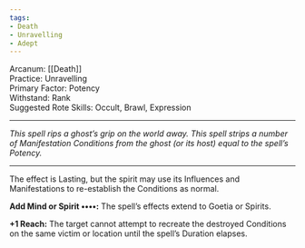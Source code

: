```yaml
---
tags:
- Death
- Unravelling
- Adept
---
```


Arcanum: [[Death]]\
Practice: Unravelling\
Primary Factor: Potency\
Withstand: Rank\
Suggested Rote Skills: Occult, Brawl, Expression

---

_This spell rips a ghost’s grip on the world away. This spell strips a number of Manifestation Conditions from the ghost (or its host) equal to the spell’s Potency._

---

The effect is Lasting, but the spirit may use its Influences and Manifestations to re-establish the Conditions as normal.

**Add Mind or Spirit ••••:** The spell’s effects extend to Goetia or Spirits.

**+1 Reach:** The target cannot attempt to recreate the destroyed Conditions on the same victim or location until the spell’s Duration elapses.